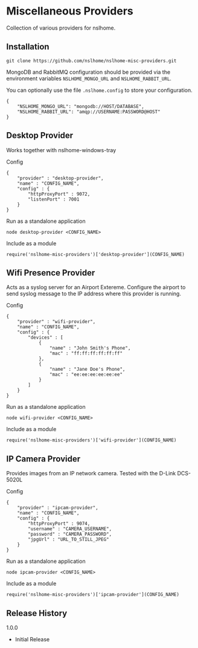 Miscellaneous Providers
=========

Collection of various providers for nslhome.

## Installation

`git clone https://github.com/nslhome/nslhome-misc-providers.git`

MongoDB and RabbitMQ configuration should be provided via the environment variables `NSLHOME_MONGO_URL` and `NSLHOME_RABBIT_URL`.

You can optionally use the file `.nslhome.config` to store your configuration.
```
{
    "NSLHOME_MONGO_URL": "mongodb://HOST/DATABASE",
    "NSLHOME_RABBIT_URL": "amqp://USERNAME:PASSWORD@HOST"
}
```

## Desktop Provider

Works together with nslhome-windows-tray

 Config
```
{
    "provider" : "desktop-provider",
    "name" : "CONFIG_NAME",
    "config" : {
        "httpProxyPort" : 9072,
        "listenPort" : 7001
    }
}
```

Run as a standalone application

`node desktop-provider <CONFIG_NAME>`

Include as a module

`require('nslhome-misc-providers')['desktop-provider'](CONFIG_NAME)`

## Wifi Presence Provider

Acts as a syslog server for an Airport Extereme.  Configure the airport to send syslog message to the IP address where this provider is running.

 Config
```
{
    "provider" : "wifi-provider",
    "name" : "CONFIG_NAME",
    "config" : {
        "devices" : [
            {
                "name" : "John Smith's Phone",
                "mac" : "ff:ff:ff:ff:ff:ff"
            },
            {
                "name" : "Jane Doe's Phone",
                "mac" : "ee:ee:ee:ee:ee:ee"
            }
        ]
    }
}
```

Run as a standalone application

`node wifi-provider <CONFIG_NAME>`

Include as a module

`require('nslhome-misc-providers')['wifi-provider'](CONFIG_NAME)`

## IP Camera Provider

Provides images from an IP network camera.  Tested with the D-Link DCS-5020L

Config
```
{
    "provider" : "ipcam-provider",
    "name" : "CONFIG_NAME",
    "config" : {
        "httpProxyPort" : 9074,
        "username" : "CAMERA_USERNAME",
        "password" : "CAMERA_PASSWORD",
        "jpgUrl" : "URL_TO_STILL_JPEG"
    }
}
```

Run as a standalone application

`node ipcam-provider <CONFIG_NAME>`

Include as a module

`require('nslhome-misc-providers')['ipcam-provider'](CONFIG_NAME)`

## Release History

1.0.0
* Initial Release
